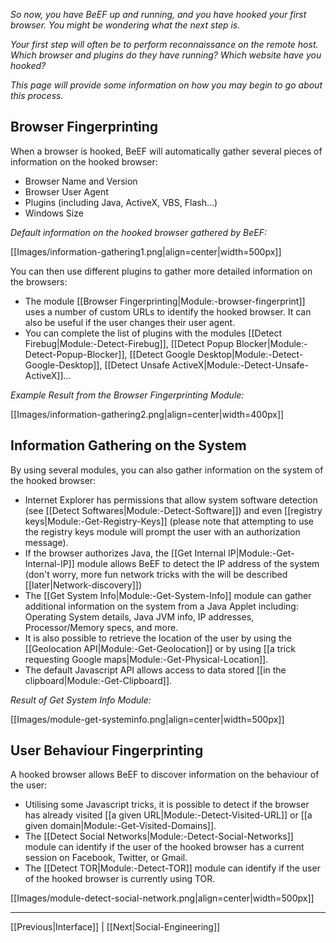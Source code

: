 _So now, you have BeEF up and running, and you have hooked your first browser. You might be wondering what the next step is._

_Your first step will often be to perform reconnaissance on the remote host. Which browser and plugins do they have running? Which website have you hooked?_

_This page will provide some information on how you may begin to go about this process._

## Browser Fingerprinting

When a browser is hooked, BeEF will automatically gather several pieces of information on the hooked browser:

* Browser Name and Version
* Browser User Agent
* Plugins (including Java, ActiveX, VBS, Flash...)
* Windows Size

_Default information on the hooked browser gathered by BeEF:_

[[Images/information-gathering1.png|align=center|width=500px]]

You can then use different plugins to gather more detailed information on the browsers:
* The module [[Browser Fingerprinting|Module:-browser-fingerprint]] uses a number of custom URLs to identify the hooked browser. It can also be useful if the user changes their user agent.
* You can complete the list of plugins with the modules [[Detect Firebug|Module:-Detect-Firebug]], [[Detect Popup Blocker|Module:-Detect-Popup-Blocker]], [[Detect Google Desktop|Module:-Detect-Google-Desktop]], [[Detect Unsafe ActiveX|Module:-Detect-Unsafe-ActiveX]]...

_Example Result from the Browser Fingerprinting Module:_

[[Images/information-gathering2.png|align=center|width=400px]]

## Information Gathering on the System

By using several modules, you can also gather information on the system of the hooked browser:
* Internet Explorer has permissions that allow system software detection (see [[Detect Softwares|Module:-Detect-Software]]) and even [[registry keys|Module:-Get-Registry-Keys]] (please note that attempting to use the registry keys module will prompt the user with an authorization message).
* If the browser authorizes Java, the [[Get Internal IP|Module:-Get-Internal-IP]] module allows BeEF to detect the IP address of the system (don't worry, more fun network tricks with the will be described [[later|Network-discovery]])
* The [[Get System Info|Module:-Get-System-Info]] module can gather additional information on the system from a Java Applet including: Operating System details, Java JVM info, IP addresses, Processor/Memory specs, and more.
* It is also possible to retrieve the location of the user by using the [[Geolocation API|Module:-Get-Geolocation]] or by using [[a trick requesting Google maps|Module:-Get-Physical-Location]].
* The default Javascript API allows access to data stored [[in the clipboard|Module:-Get-Clipboard]].

_Result of Get System Info Module:_

[[Images/module-get-systeminfo.png|align=center|width=500px]]


## User Behaviour Fingerprinting

A hooked browser allows BeEF to discover information on the behaviour of the user:
* Utilising some Javascript tricks, it is possible to detect if the browser has already visited [[a given URL|Module:-Detect-Visited-URL]] or [[a given domain|Module:-Get-Visited-Domains]].
* The [[Detect Social Networks|Module:-Detect-Social-Networks]] module can identify if the user of the hooked browser has a current session on Facebook, Twitter, or Gmail.
* The [[Detect TOR|Module:-Detect-TOR]] module can identify if the user of the hooked browser is currently using TOR.

[[Images/module-detect-social-network.png|align=center|width=500px]]

***
[[Previous|Interface]] | [[Next|Social-Engineering]]